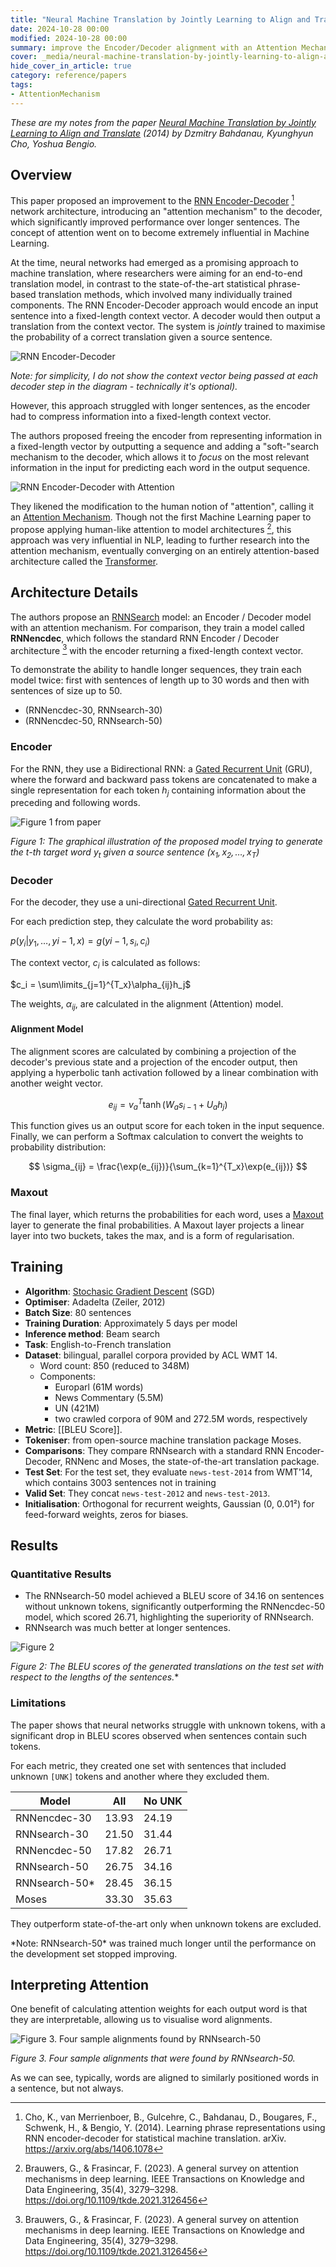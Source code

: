 ```yaml
---
title: "Neural Machine Translation by Jointly Learning to Align and Translate (Sep 2014)"
date: 2024-10-28 00:00
modified: 2024-10-28 00:00
summary: improve the Encoder/Decoder alignment with an Attention Mechanism
cover: _media/neural-machine-translation-by-jointly-learning-to-align-and-translate-sep-2014-fig-1.png
hide_cover_in_article: true
category: reference/papers
tags:
- AttentionMechanism
---
```


*These are my notes from the paper [Neural Machine Translation by Jointly Learning to Align and Translate](https://arxiv.org/abs/1409.0473) (2014) by Dzmitry Bahdanau, Kyunghyun Cho, Yoshua Bengio.*

## Overview

This paper proposed an improvement to the [RNN Encoder-Decoder](../../permanent/rnn-encoder-decoder.md) [^1] network architecture, introducing an "attention mechanism" to the decoder, which significantly improved performance over longer sentences. The concept of attention went on to become extremely influential in Machine Learning.

At the time, neural networks had emerged as a promising approach to machine translation, where researchers were aiming for an end-to-end translation model, in contrast to the state-of-the-art statistical phrase-based translation methods, which involved many individually trained components. The RNN Encoder-Decoder approach would encode an input sentence into a fixed-length context vector. A decoder would then output a translation from the context vector. The system is *jointly* trained to maximise the probability of a correct translation given a source sentence. 

![RNN Encoder-Decoder](../../_media/rnn-encoder-decoder.png)

*Note: for simplicity, I do not show the context vector being passed at each decoder step in the diagram - technically it's optional).*

However, this approach struggled with longer sentences, as the encoder had to compress information into a fixed-length context vector.

The authors proposed freeing the encoder from representing information in a fixed-length vector by outputting a sequence and adding a "soft-"search mechanism to the decoder, which allows it to *focus* on the most relevant information in the input for predicting each word in the output sequence.
 
![RNN Encoder-Decoder with Attention](../../_media/rnn-encoder-decoder-with-attention.png)

They likened the modification to the human notion of "attention", calling it an [Attention Mechanism](../../permanent/attention-mechanism.md). Though not the first Machine Learning paper to propose applying human-like attention to model architectures [^2], this approach was very influential in NLP, leading to further research into the attention mechanism, eventually converging on an entirely attention-based architecture called the [Transformer](../../permanent/transformer.md).

## Architecture Details

The authors propose an [RNNSearch](../../permanent/rnnsearch.md) model: an Encoder / Decoder model with an attention mechanism. For comparison, they train a model called **RNNencdec**, which follows the standard RNN Encoder / Decoder architecture [^2] with the encoder returning a fixed-length context vector. 

To demonstrate the ability to handle longer sequences, they train each model twice: first with sentences of length up to 30 words and then with sentences of size up to 50.

 * (RNNencdec-30, RNNsearch-30)
 * (RNNencdec-50, RNNsearch-50)

### Encoder

For the RNN, they use a Bidirectional RNN: a [Gated Recurrent Unit](../../permanent/gated-recurrent-unit.md) (GRU), where the forward and backward pass tokens are concatenated to make a single representation for each token $h_j$ containing information about the preceding and following words.

![Figure 1 from paper](../../_media/neural-machine-translation-by-jointly-learning-to-align-and-translate-sep-2014-fig-1.png)

*Figure 1: The graphical illustration of the proposed model trying to generate the t-th target word $y_t$ given a source sentence ($x_1, x_2, \ldots, x_T$)*

### Decoder

For the decoder, they use a uni-directional [Gated Recurrent Unit](../../permanent/gated-recurrent-unit.md).

For each prediction step, they calculate the word probability as:

$p(y_i|y_1, \ldots, y{i−1}, x) = g(yi−1, s_i, c_i)$

The context vector, $c_i$ is calculated as follows:

$c_i = \sum\limits_{j=1}^{T_x}\alpha_{ij}h_j$

The weights, $\alpha_{ij}$, are calculated in the alignment (Attention) model.

#### Alignment Model

The alignment scores are calculated by combining a projection of the decoder's previous state and a projection of the encoder output, then applying a hyperbolic tanh activation followed by a linear combination with another weight vector.

$$
e_{ij} = v_a^{T} \tanh(W_as_{i-1} + U_{a}h_{j})
$$

This function gives us an output score for each token in the input sequence. Finally, we can perform a Softmax calculation to convert the weights to probability distribution:

$$
\sigma_{ij} = \frac{\exp(e_{ij})}{\sum_{k=1}^{T_x}\exp(e_{ij})}
$$

### Maxout

The final layer, which returns the probabilities for each word, uses a [Maxout](../../permanent/maxout.md) layer to generate the final probabilities. A Maxout layer projects a linear layer into two buckets, takes the max, and is a form of regularisation.

## Training


* **Algorithm**: [Stochasic Gradient Descent](../../permanent/stochasic-gradient-descent.md) (SGD)
* **Optimiser**: Adadelta (Zeiler, 2012)
* **Batch Size**: 80 sentences
* **Training Duration**: Approximately 5 days per model
* **Inference method**: Beam search
* **Task**: English-to-French translation
* **Dataset**: bilingual, parallel corpora provided by ACL WMT 14.
    * Word count: 850 (reduced to 348M)
    * Components:
        * Europarl (61M words)
        * News Commentary (5.5M)
        * UN (421M)
        * two crawled corpora of 90M and 272.5M words, respectively
* **Metric**: [[BLEU Score]].
* **Tokeniser**: from open-source machine translation package Moses.
* **Comparisons**: They compare RNNsearch with a standard RNN Encoder-Decoder, RNNenc and Moses, the state-of-the-art translation package.
* **Test Set**: For the test set, they evaluate `news-test-2014` from WMT'14, which contains 3003 sentences not in training
* **Valid Set**: They concat `news-test-2012` and `news-test-2013`.
* **Initialisation**: Orthogonal for recurrent weights, Gaussian (0, 0.01²) for feed-forward weights, zeros for biases.

## Results

### Quantitative Results


* The RNNsearch-50 model achieved a BLEU score of 34.16 on sentences without unknown tokens, significantly outperforming the RNNencdec-50 model, which scored 26.71, highlighting the superiority of RNNsearch.
* RNNsearch was much better at longer sentences. 

![Figure 2](../../_media/neural-machine-translation-by-jointly-learning-to-align-and-translate-sep-2014-fig-2.png)

*Figure 2: The BLEU scores of the generated translations on the test set with respect to the lengths of the sentences.**

### Limitations

The paper shows that neural networks struggle with unknown tokens, with a significant drop in BLEU scores observed when sentences contain such tokens.

For each metric, they created one set with sentences that included unknown `[UNK]` tokens and another where they excluded them.

<table class="table-border">
  <thead>
    <tr>
      <th>Model</th>
      <th>All</th>
      <th>No UNK</th>
    </tr>
  </thead>
  <tbody>
    <tr>
      <td>RNNencdec-30</td>
      <td>13.93</td>
      <td>24.19</td>
    </tr>
    <tr>
      <td>RNNsearch-30</td>
      <td>21.50</td>
      <td>31.44</td>
    </tr>
    <tr>
      <td>RNNencdec-50</td>
      <td>17.82</td>
      <td>26.71</td>
    </tr>
    <tr>
      <td>RNNsearch-50</td>
      <td>26.75</td>
      <td>34.16</td>
    </tr>
    <tr>
      <td>RNNsearch-50*</td>
      <td>28.45</td>
      <td>36.15</td>
    </tr>
    <tr>
      <td>Moses</td>
      <td>33.30</td>
      <td>35.63</td>
    </tr>
  </tbody>
</table>

They outperform state-of-the-art only when unknown tokens are excluded.

*Note: RNNsearch-50\* was trained much longer until the performance on the development set stopped improving.

## Interpreting Attention

One benefit of calculating attention weights for each output word is that they are interpretable, allowing us to visualise word alignments.

![Figure 3. Four sample alignments found by RNNsearch-50](../../_media/neural-machine-translation-by-jointly-learning-to-align-and-translate-sep-2014-fig-3.png)

*Figure 3. Four sample alignments that were found by RNNsearch-50.*

As we can see, typically, words are aligned to similarly positioned words in a sentence, but not always.

[^1]: Cho, K., van Merrienboer, B., Gulcehre, C., Bahdanau, D., Bougares, F., Schwenk, H., & Bengio, Y. (2014). Learning phrase representations using RNN encoder-decoder for statistical machine translation. arXiv. https://arxiv.org/abs/1406.1078
[^2]: Brauwers, G., & Frasincar, F. (2023). A general survey on attention mechanisms in deep learning. IEEE Transactions on Knowledge and Data Engineering, 35(4), 3279–3298. https://doi.org/10.1109/tkde.2021.3126456